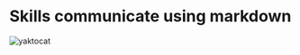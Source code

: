 # Skills communicate using markdown

![yaktocat](https://github.com/xxdiii/skills-communicate-using-markdown/assets/145780438/0b5df16a-4bdb-44e5-ad75-7df0a3e394a4)
